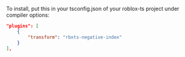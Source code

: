 To install, put this in your tsconfig.json of your roblox-ts project under compiler options:
```json
"plugins": [
    {
        "transform": "rbxts-negative-index"
    }
],
```
